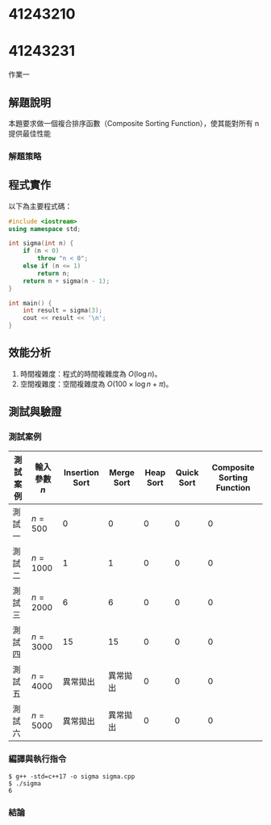 # 41243210
# 41243231

作業一

## 解題說明

本題要求做一個複合排序函數（Composite Sorting Function），使其能對所有 n 提供最佳性能

### 解題策略



## 程式實作

以下為主要程式碼：

```cpp
#include <iostream>
using namespace std;

int sigma(int n) {
    if (n < 0)
        throw "n < 0";
    else if (n <= 1)
        return n;
    return n + sigma(n - 1);
}

int main() {
    int result = sigma(3);
    cout << result << '\n';
}
```

## 效能分析

1. 時間複雜度：程式的時間複雜度為 $O(\log n)$。
2. 空間複雜度：空間複雜度為 $O(100\times \log n + \pi)$。

## 測試與驗證

### 測試案例

| 測試案例 | 輸入參數 $n$ | Insertion Sort | Merge Sort |Heap Sort | Quick Sort |Composite Sorting Function |
|----------|--------------|----------|----------|----------|----------|----------|
| 測試一   | $n = 500$      | 0        | 0        |0        |0        |0        |
| 測試二   | $n = 1000$      | 1        | 1        |0        |0        |0        |
| 測試三   | $n = 2000$      | 6        | 6        |0        |0        |0        |
| 測試四   | $n = 3000$      | 15       | 15       |0        |0        |0        |
| 測試五   | $n = 4000$     | 異常拋出 | 異常拋出 |0        |0        |0        |
| 測試六   | $n = 5000$     | 異常拋出 | 異常拋出 |0        |0        |0        |


### 編譯與執行指令

```shell
$ g++ -std=c++17 -o sigma sigma.cpp
$ ./sigma
6
```

### 結論




